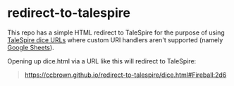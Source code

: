 # redirect-to-talespire

This repo has a simple HTML redirect to TaleSpire for the purpose of using [TaleSpire dice URLs](https://bouncyrock.com/news/articles/talespire-update-dice-urls) where custom URI handlers aren't supported (namely [Google Sheets](https://support.google.com/docs/answer/3093313?hl=en)).

Opening up dice.html via a URL like this will redirect to TaleSpire:

> https://ccbrown.github.io/redirect-to-talespire/dice.html#Fireball:2d6
